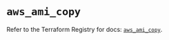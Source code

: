 # `aws_ami_copy`

Refer to the Terraform Registry for docs: [`aws_ami_copy`](https://registry.terraform.io/providers/hashicorp/aws/5.56.1/docs/resources/ami_copy).
